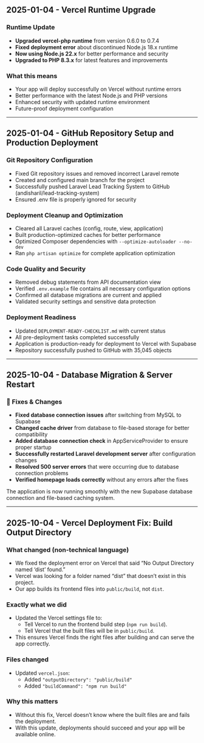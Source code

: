 ## 2025-01-04 - Vercel Runtime Upgrade

### Runtime Update
- **Upgraded vercel-php runtime** from version 0.6.0 to 0.7.4
- **Fixed deployment error** about discontinued Node.js 18.x runtime
- **Now using Node.js 22.x** for better performance and security
- **Upgraded to PHP 8.3.x** for latest features and improvements

### What this means
- Your app will deploy successfully on Vercel without runtime errors
- Better performance with the latest Node.js and PHP versions
- Enhanced security with updated runtime environment
- Future-proof deployment configuration

---

## 2025-01-04 - GitHub Repository Setup and Production Deployment

### Git Repository Configuration
- Fixed Git repository issues and removed incorrect Laravel remote
- Created and configured main branch for the project
- Successfully pushed Laravel Lead Tracking System to GitHub (andisharil/lead-tracking-system)
- Ensured .env file is properly ignored for security

### Deployment Cleanup and Optimization
- Cleared all Laravel caches (config, route, view, application)
- Built production-optimized caches for better performance
- Optimized Composer dependencies with `--optimize-autoloader --no-dev`
- Ran `php artisan optimize` for complete application optimization

### Code Quality and Security
- Removed debug statements from API documentation view
- Verified `.env.example` file contains all necessary configuration options
- Confirmed all database migrations are current and applied
- Validated security settings and sensitive data protection

### Deployment Readiness
- Updated `DEPLOYMENT-READY-CHECKLIST.md` with current status
- All pre-deployment tasks completed successfully
- Application is production-ready for deployment to Vercel with Supabase
- Repository successfully pushed to GitHub with 35,045 objects

---

## 2025-10-04 - Database Migration & Server Restart

### 🔧 Fixes & Changes
- **Fixed database connection issues** after switching from MySQL to Supabase
- **Changed cache driver** from database to file-based storage for better compatibility
- **Added database connection check** in AppServiceProvider to ensure proper startup
- **Successfully restarted Laravel development server** after configuration changes
- **Resolved 500 server errors** that were occurring due to database connection problems
- **Verified homepage loads correctly** without any errors after the fixes

The application is now running smoothly with the new Supabase database connection and file-based caching system.

---

## 2025-10-04 - Vercel Deployment Fix: Build Output Directory

### What changed (non-technical language)
- We fixed the deployment error on Vercel that said “No Output Directory named ‘dist’ found.”
- Vercel was looking for a folder named “dist” that doesn’t exist in this project.
- Our app builds its frontend files into `public/build`, not `dist`.

### Exactly what we did
- Updated the Vercel settings file to:
  - Tell Vercel to run the frontend build step (`npm run build`).
  - Tell Vercel that the built files will be in `public/build`.
- This ensures Vercel finds the right files after building and can serve the app correctly.

### Files changed
- Updated `vercel.json`:
  - Added `"outputDirectory": "public/build"`
  - Added `"buildCommand": "npm run build"`

### Why this matters
- Without this fix, Vercel doesn’t know where the built files are and fails the deployment.
- With this update, deployments should succeed and your app will be available online.
